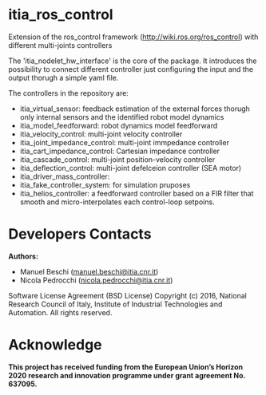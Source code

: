 # itia_ros_control

Extension of the ros_control framework (http://wiki.ros.org/ros_control) with different multi-joints controllers

The 'itia_nodelet_hw_interface' is the core of the package. It introduces the possibility to connect different controller just configuring the input and the output thorugh a simple yaml file.

The controllers in the repository are:
- itia_virtual_sensor: feedback estimation of the external forces thorugh only internal sensors and the identified robot model dynamics 
- itia_model_feedforward: robot dynamics model feedforward
- itia_velocity_control: multi-joint velocity controller
- itia_joint_impedance_control: multi-joint immpedance controller
- itia_cart_impedance_control: Cartesian impedance controller
- itia_cascade_control: multi-joint position-velocity controller
- itia_deflection_control: multi-joint defelceion controller (SEA motor)
- itia_driver_mass_controller:
- itia_fake_controller_system: for simulation pruposes
- itia_helios_controller: a feedforward controller based on a FIR filter that smooth and micro-interpolates each control-loop setpoins.


# Developers Contacts

**Authors:** 

- Manuel Beschi (manuel.beschi@itia.cnr.it)
- Nicola Pedrocchi (nicola.pedrocchi@itia.cnr.it)
 
Software License Agreement (BSD License) Copyright (c) 2016, National Research Council of Italy, Institute of Industrial Technologies and Automation. All rights reserved.

# Acknowledge

**This project has received funding from the European Union’s Horizon 2020 research and innovation programme under grant agreement No. 637095.**

